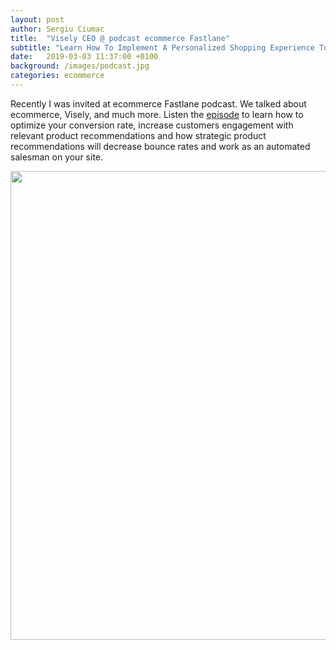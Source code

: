 ```yaml
---
layout: post
author: Sergiu Ciumac
title:  "Visely CEO @ podcast ecommerce Fastlane"
subtitle: "Learn How To Implement A Personalized Shopping Experience To Optimize Conversions And Drive Revenue"
date:   2019-03-03 11:37:00 +0100
background: /images/podcast.jpg
categories: ecommerce
---
```


Recently I was invited at ecommerce Fastlane podcast. We talked about ecommerce, Visely, and much more. Listen the [episode][podcast] to learn how to optimize your conversion rate, increase customers engagement with relevant product recommendations and how strategic product recommendations will decrease bounce rates and work as an automated salesman on your site.

<img src="{{ '/images/EP38-Visely.jpg' | relative_url }}" width="750" />

[podcast]: https://ecommercefastlane.com/podcast/episode-38/
